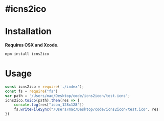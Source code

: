 #icns2ico
===

Installation
===

**Requires OSX and Xcode.**

```bash
npm install icns2ico
```

Usage
===

```js
const icns2ico = require('./index');
const fs = require("fs")
var path = '/Users/mac/Desktop/code/icns2icon/test.icns';
icns2ico.toico(path).then(res => {
    console.log(res["icon_128x128"])
    fs.writeFileSync("/Users/mac/Desktop/code/icns2icon/test.ico", res["icon_128x128"])
})
```

